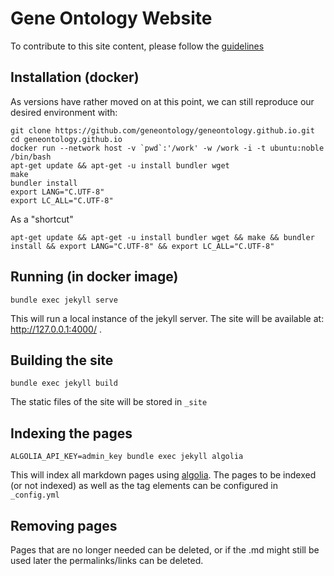# Gene Ontology Website

To contribute to this site content, please follow the [guidelines](/HOWTO.md)

## Installation (docker)

As versions have rather moved on at this point, we can still reproduce our desired environment with:

```
git clone https://github.com/geneontology/geneontology.github.io.git
cd geneontology.github.io
docker run --network host -v `pwd`:'/work' -w /work -i -t ubuntu:noble /bin/bash
apt-get update && apt-get -u install bundler wget
make
bundler install
export LANG="C.UTF-8"
export LC_ALL="C.UTF-8"
```

As a "shortcut"
```
apt-get update && apt-get -u install bundler wget && make && bundler install && export LANG="C.UTF-8" && export LC_ALL="C.UTF-8"
```

## Running (in docker image)
```
bundle exec jekyll serve
```
This will run a local instance of the jekyll server.
The site will be available at: http://127.0.0.1:4000/ .

## Building the site
```
bundle exec jekyll build
```
The static files of the site will be stored in `_site`

## Indexing the pages
```
ALGOLIA_API_KEY=admin_key bundle exec jekyll algolia
```
This will index all markdown pages using [algolia](https://www.algolia.com). The pages to be indexed (or not indexed) as well as the tag elements can be configured in `_config.yml`

## Removing pages

Pages that are no longer needed can be deleted, or if the .md might still be used later the permalinks/links can be deleted.
